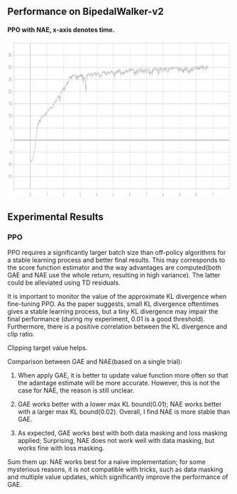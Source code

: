 ## Performance on BipedalWalker-v2

#### PPO with NAE, x-axis denotes time.
<p align="center">
<img src="/results/ppo/time.png" alt="average score in tensorboard" height="350">
</p>

## Experimental Results 

### PPO

PPO requires a significantly larger batch size than off-policy algorithms for a stable learning process and better final results. This may corresponds to the score function estimator and the way advantages are computed(both GAE and NAE use the whole return, resulting in high variance). The latter could be alleviated using TD residuals.

It is important to monitor the value of the approximate KL divergence when fine-tuning PPO. As the paper suggests, small KL divergence oftentimes gives a stable learning process, but a tiny KL divergence may impair the final performance (during my experiment, 0.01 is a good threshold). Furthermore, there is a positive correlation between the KL divergence and clip ratio.

Clipping target value helps.

Comparison between GAE and NAE(based on a single trial):

1. When apply GAE, it is better to update value function more often so that the adantage estimate will be more accurate. However, this is not the case for NAE, the reason is still unclear.

2. GAE works better with a lower max KL bound(0.01); NAE works better with a larger max KL bound(0.02). Overall, I find NAE is more stable than GAE.

3. As expected, GAE works best with both data masking and loss masking applied; Surprising, NAE does not work well with data masking, but works fine with loss masking.

Sum them up: NAE works best for a naive implementation; for some mysterious reasons, it is not compatible with tricks, such as data masking and multiple value updates, which significantly improve the performance of GAE.
